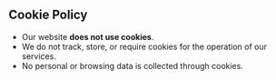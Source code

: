 ## **Cookie Policy**

- Our website **does not use cookies**.
- We do not track, store, or require cookies for the operation of our services.
- No personal or browsing data is collected through cookies.



